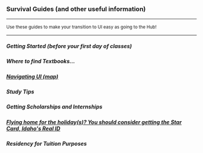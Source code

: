 ### Survival Guides (and other useful information)

***
<small>Use these guides to make your transition to UI easy as going to the Hub!</small>
***

##### Getting Started (before your first day of classes)<br>
##### Where to find Textbooks...<br>
##### [Navigating UI (map)](https://facilities.dfm.uidaho.edu/A/Download/geolocation2.html)<br>
##### Study Tips<br>
##### Getting Scholarships and Internships<br>
##### [Flying home for the holiday(s)? You should consider getting the Star Card, Idaho's Real ID](/pages/guides/star-card)<br>
##### Residency for Tuition Purposes